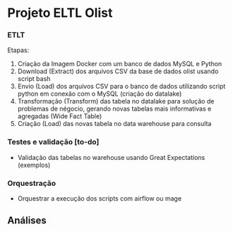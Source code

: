 # Projeto ELTL Olist

### ETLT
Etapas:
1. Criação da Imagem Docker com um banco de dados MySQL e Python
2. Download (Extract) dos arquivos CSV da base de dados olist usando script bash
3. Envio (Load) dos arquivos CSV para o banco de dados utilizando script python em conexão com o MySQL (criação do datalake)
4. Transformação (Transform) das tabela no datalake para solução de problemas de négocio, gerando novas tabelas mais informativas e agregadas (Wide Fact Table)
5. Criação (Load) das novas tabela no data warehouse para consulta

### Testes e validação [to-do]
- Validação das tabelas no warehouse usando Great Expectations (exemplos)

### Orquestração
- Orquestrar a execução dos scripts com airflow ou mage

## Análises 
